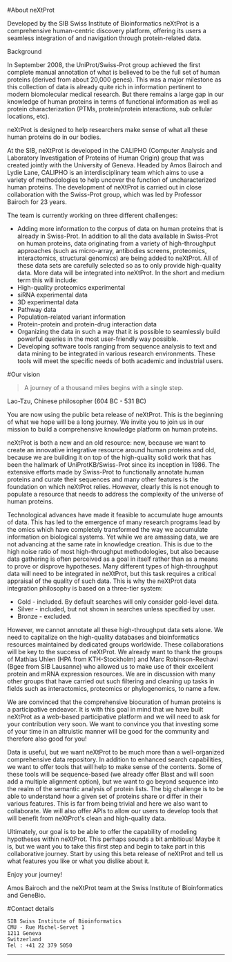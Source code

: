 
#About neXtProt

Developed by the SIB Swiss Institute of Bioinformatics neXtProt is a comprehensive human-centric discovery platform, offering its users a seamless integration of and navigation through protein-related data.

Background

In September 2008, the UniProt/Swiss-Prot group achieved the first complete manual annotation of what is believed to be the full set of human proteins (derived from about 20,000 genes). This was a major milestone as this collection of data is already quite rich in information pertinent to modern biomolecular medical research. But there remains a large gap in our knowledge of human proteins in terms of functional information as well as protein characterization (PTMs, protein/protein interactions, sub cellular locations, etc).

neXtProt is designed to help researchers make sense of what all these human proteins do in our bodies.

At the SIB, neXtProt is developed in the CALIPHO (Computer Analysis and Laboratory Investigation of Proteins of Human Origin) group that was created jointly with the University of Geneva. Headed by Amos Bairoch and Lydie Lane, CALIPHO is an interdisciplinary team which aims to use a variety of methodologies to help uncover the function of uncharacterized human proteins. The development of neXtProt is carried out in close collaboration with the Swiss-Prot group, which was led by Professor Bairoch for 23 years.

The team is currently working on three different challenges:

- Adding more information to the corpus of data on human proteins that is already in Swiss-Prot. In addition to all the data available in Swiss-Prot on human proteins, data originating from a variety of high-throughput approaches (such as micro-array, antibodies screens, proteomics, interactomics, structural genomics) are being added to neXtProt. All of these data sets are carefully selected so as to only provide high-quality data. More data will be integrated into neXtProt. In the short and medium term this will include:
 - High-quality proteomics experimental 
 - siRNA experimental data
 - 3D experimental data
 - Pathway data
 - Population-related variant information
 - Protein-protein and protein-drug interaction data
- Organizing the data in such a way that it is possible to seamlessly build powerful queries in the most user-friendly way possible.
- Developing software tools ranging from sequence analysis to text and data mining to be integrated in various research environments. These tools will meet the specific needs of both academic and industrial users.

#Our vision

> A journey of a thousand miles begins with a single step.

Lao-Tzu, Chinese philosopher (604 BC - 531 BC)

You are now using the public beta release of neXtProt. This is the beginning of what we hope will be a long journey. We invite you to join us in our mission to build a comprehensive knowledge platform on human proteins.

neXtProt is both a new and an old resource: new, because we want to create an innovative integrative resource around human proteins and old, because we are building it on top of the high-quality solid work that has been the hallmark of UniProtKB/Swiss-Prot since its inception in 1986. The extensive efforts made by Swiss-Prot to functionally annotate human proteins and curate their sequences and many other features is the foundation on which neXtProt relies. However, clearly this is not enough to populate a resource that needs to address the complexity of the universe of human proteins.

Technological advances have made it feasible to accumulate huge amounts of data. This has led to the emergence of many research programs lead by the omics which have completely transformed the way we accumulate information on biological systems. Yet while we are amassing data, we are not advancing at the same rate in knowledge creation. This is due to the high noise ratio of most high-throughput methodologies, but also because data gathering is often perceived as a goal in itself rather than as a means to prove or disprove hypotheses.
Many different types of high-throughput data will need to be integrated in neXtProt, but this task requires a critical appraisal of the quality of such data. This is why the neXtProt data integration philosophy is based on a three-tier system:

- Gold - included. By default searches will only consider gold-level data.
- Silver - included, but not shown in searches unless specified by user.
- Bronze - excluded.

However, we cannot annotate all these high-throughput data sets alone. We need to capitalize on the high-quality databases and bioinformatics resources maintained by dedicated groups worldwide. These collaborations will be key to the success of neXtProt. We already want to thank the groups of Mathias Uhlen (HPA from KTH-Stockholm) and Marc Robinson-Rechavi (Bgee from SIB Lausanne) who allowed us to make use of their excellent protein and mRNA expression resources. We are in discussion with many other groups that have carried out such filtering and cleaning up tasks in fields such as interactomics, proteomics or phylogenomics, to name a few.

We are convinced that the comprehensive biocuration of human proteins is a participative endeavor. It is with this goal in mind that we have built neXtProt as a web-based participative platform and we will need to ask for your contribution very soon. We want to convince you that investing some of your time in an altruistic manner will be good for the community and therefore also good for you!

Data is useful, but we want neXtProt to be much more than a well-organized comprehensive data repository. In addition to enhanced search capabilities, we want to offer tools that will help to make sense of the contents. Some of these tools will be sequence-based (we already offer Blast and will soon add a multiple alignment option), but we want to go beyond sequence into the realm of the semantic analysis of protein lists. The big challenge is to be able to understand how a given set of proteins share or differ in their various features. This is far from being trivial and here we also want to collaborate. We will also offer APIs to allow our users to develop tools that will benefit from neXtProt's clean and high-quality data.

Ultimately, our goal is to be able to offer the capability of modeling hypotheses within neXtProt. This perhaps sounds a bit ambitious! Maybe it is, but we want you to take this first step and begin to take part in this collaborative journey. Start by using this beta release of neXtProt and tell us what features you like or what you dislike about it.

Enjoy your journey!

Amos Bairoch and the neXtProt team at the Swiss Institute of Bioinformatics and GeneBio.

#Contact details

```
SIB Swiss Institute of Bioinformatics
CMU - Rue Michel-Servet 1
1211 Geneva
Switzerland
Tel : +41 22 379 5050

```

----
